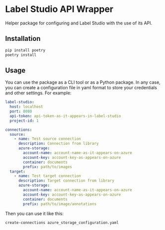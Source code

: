# Label Studio API Wrapper
Helper package for configuring and Label Studio with the use of its API.

## Installation
```bash
pip install poetry
poetry install
```

## Usage
You can use the package as a CLI tool or as a Python package.
In any case, you can create a configuration file in yaml format to store your credentials and other settings.
For example:
```yaml
label-studio:
  host: localhost
  port: 8080
  api-token: api-token-as-it-appears-in-label-studio
  project-id: 1

connections:
  source:
    - name: Test source connection
      description: Connection from library
      azure-storage:
        account-name: account-name-as-it-appears-on-azure
        account-key: account-key-as-appears-on-azure
        container: documents
        prefix: path/to/images
  target:
    - name: Test target connection
      description: Target connection from library
      azure-storage:
        account-name: account-name-as-it-appears-on-azure
        account-key: account-key-as-appears-on-azure
        container: documents
        prefix: path/to/image/annotations
```

Then you can use it like this:
```bash
create-connections azure_storage_configuration.yaml
```
